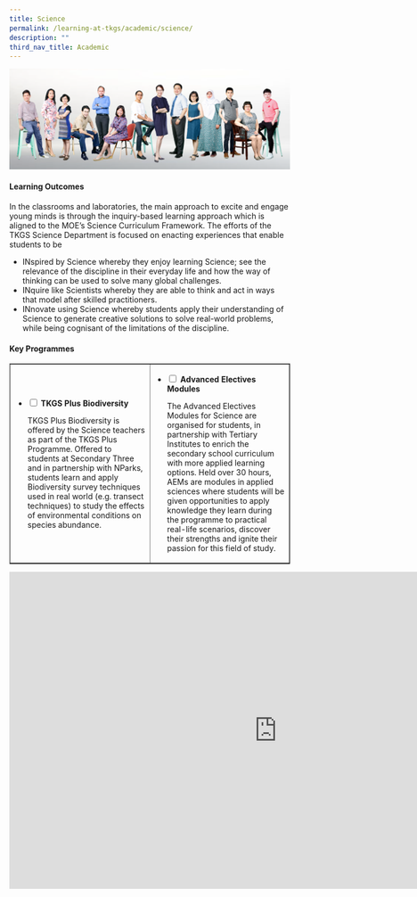 ```yaml
---
title: Science
permalink: /learning-at-tkgs/academic/science/
description: ""
third_nav_title: Academic
---
```

<img src="/images/sci.png">
<h4><strong>Learning Outcomes</strong></h4>
<p>In the classrooms and laboratories, the main approach to excite and engage young minds is through the inquiry-based learning approach which is aligned to the MOE&rsquo;s Science Curriculum Framework. The efforts of the TKGS Science Department is focused on enacting experiences that enable students to be&nbsp;</p>
<ul>
<li>INspired by Science whereby they enjoy learning Science; see the relevance of the discipline in their everyday life and how the way of thinking can be used to solve many global challenges.</li>
<li>INquire like Scientists whereby they are able to think and act in ways that model after skilled practitioners.&nbsp;</li>
<li>INnovate using Science whereby students apply their understanding of Science to generate creative solutions to solve real-world problems, while being cognisant of the limitations of the discipline.&nbsp;</li>
</ul>
<h4><strong>Key Programmes</strong></h4>
<table style="border-collapse: collapse; width: 100%;" border="1">
<tbody>
<tr>
<td style="width: 50%;">
<ul class="jekyllcodex_accordion">
<li><strong><input id="accordion1" type="checkbox" /> <label for="accordion1">TKGS Plus Biodiversity</label></strong>
<p>TKGS Plus Biodiversity is offered by the Science teachers as part of the TKGS Plus Programme. Offered to students at Secondary Three and in partnership with NParks, students learn and apply Biodiversity survey techniques used in real world (e.g. transect techniques) to study the effects of environmental conditions on species abundance.&nbsp;</p>
</li>
</ul>
</td>
<td style="width: 50%;">
<ul class="jekyllcodex_accordion">
<li><strong><input id="accordion2" type="checkbox" /> <label for="accordion2">Advanced Electives Modules</label></strong>
<p>The Advanced Electives Modules for Science are organised for students, in partnership with Tertiary Institutes to enrich the secondary school curriculum with more applied learning options. Held over 30 hours, AEMs are modules in applied sciences where students will be given opportunities to apply knowledge they learn during the programme to practical real-life scenarios, discover their strengths and ignite their passion for this field of study.</p>
</li>
</ul>
</td>
</tr>
</tbody>
</table>
<iframe src="https://docs.google.com/presentation/d/e/2PACX-1vSUcskXt75bfukACe6Yzos6BuKe5jo8jzfsv1WfhtGjfdvgm7YVFEQS2NJ6rPQqlvg4Vbmx4gBi_lFr/embed?start=false&loop=false&delayms=10000" frameborder="0" width="960" height="569" allowfullscreen="true"></iframe>